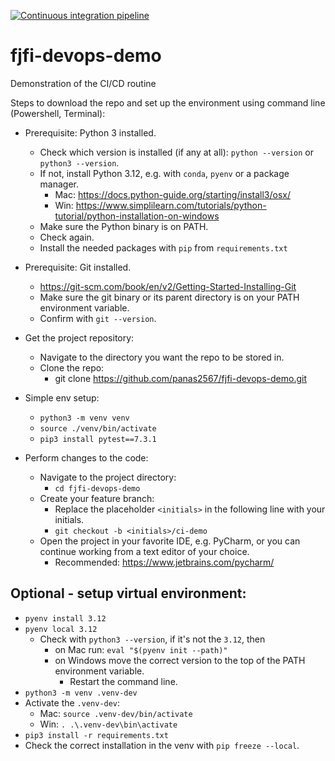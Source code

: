 [![Continuous integration pipeline](https://github.com/panas2567/fjfi-devops-demo/actions/workflows/ci-tests.yaml/badge.svg?branch=main)](https://github.com/panas2567/fjfi-devops-demo/actions/workflows/ci-tests.yaml)
# fjfi-devops-demo
Demonstration of the CI/CD routine

Steps to download the repo and set up the environment using command line (Powershell, Terminal):

- Prerequisite: Python 3 installed.
  - Check which version is installed (if any at all): `python --version` or `python3 --version`.
  - If not, install Python 3.12, e.g. with `conda`, `pyenv` or a package manager.
    - Mac: https://docs.python-guide.org/starting/install3/osx/
    - Win: https://www.simplilearn.com/tutorials/python-tutorial/python-installation-on-windows
  - Make sure the Python binary is on PATH.
  - Check again.
  - Install the needed packages with `pip` from `requirements.txt`

  
- Prerequisite: Git installed.
  - https://git-scm.com/book/en/v2/Getting-Started-Installing-Git
  - Make sure the git binary or its parent directory is on your PATH environment variable.
  - Confirm with `git --version`.


- Get the project repository:
  - Navigate to the directory you want the repo to be stored in.
  - Clone the repo:
    - git clone https://github.com/panas2567/fjfi-devops-demo.git

- Simple env setup:
  - `python3 -m venv venv`
  - `source ./venv/bin/activate`
  - `pip3 install pytest==7.3.1`

- Perform changes to the code:
  - Navigate to the project directory:
    - `cd fjfi-devops-demo`
  - Create your feature branch:
    - Replace the placeholder `<initials>` in the following line with your initials.
    - `git checkout -b <initials>/ci-demo`
  - Open the project in your favorite IDE, e.g. PyCharm, or you can continue working from a text editor of your choice.
    - Recommended: https://www.jetbrains.com/pycharm/

    
## Optional - setup virtual environment:
  - `pyenv install 3.12` 
  - `pyenv local 3.12`
    - Check with `python3 --version`, if it's not the `3.12`, then
      - on Mac run: `eval "$(pyenv init --path)"`
      - on Windows move the correct version to the top of the PATH environment variable.
        - Restart the command line.
  - `python3 -m venv .venv-dev`
  - Activate the `.venv-dev`:
    - Mac: `source .venv-dev/bin/activate`
    - Win: `. .\.venv-dev\bin\activate`
  - `pip3 install -r requirements.txt`
  - Check the correct installation in the venv with `pip freeze --local`.
